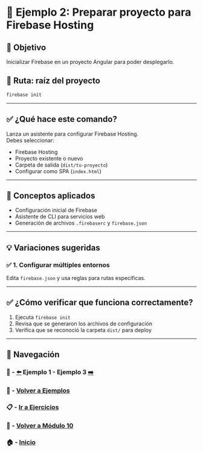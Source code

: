 # 🧪 Ejemplo 2: Preparar proyecto para Firebase Hosting

## 🎯 Objetivo
Inicializar Firebase en un proyecto Angular para poder desplegarlo.

## 📁 Ruta: raíz del proyecto
```bash
firebase init
```

---

## ✅ ¿Qué hace este comando?

Lanza un asistente para configurar Firebase Hosting.  
Debes seleccionar:
- Firebase Hosting
- Proyecto existente o nuevo
- Carpeta de salida (`dist/tu-proyecto`)
- Configurar como SPA (`index.html`)

---

## 🧠 Conceptos aplicados

- Configuración inicial de Firebase
- Asistente de CLI para servicios web
- Generación de archivos `.firebaserc` y `firebase.json`

---

## 💡 Variaciones sugeridas

### ✅ 1. Configurar múltiples entornos
Edita `firebase.json` y usa reglas para rutas específicas.

---

## ✅ ¿Cómo verificar que funciona correctamente?

1. Ejecuta `firebase init`
2. Revisa que se generaron los archivos de configuración
3. Verifica que se reconoció la carpeta `dist/` para deploy

---

## 🔁 Navegación
### 🧪 - [⬅️](./Ejemplo_1.md) Ejemplo 1 - Ejemplo 3 [➡️](./Ejemplo_3.md)
### 🧪 - [Volver a Ejemplos](../README.md)
### 📋 - [Ir a Ejercicios](../../Ejercicios/README.md)
### 📘 - [Volver a Módulo 10](../../Modulo_10.md)
### 🏠 - [Inicio](../../../README.md)

